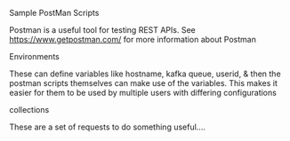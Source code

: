Sample PostMan Scripts

Postman is a useful tool for testing REST APIs. See https://www.getpostman.com/ for more information about Postman

Environments

These can define variables like hostname, kafka queue, userid, & then the postman scripts
themselves can make use of the variables. This makes it easier for them to be used
by multiple users with differing configurations

collections

These are a set of requests to do something useful....

